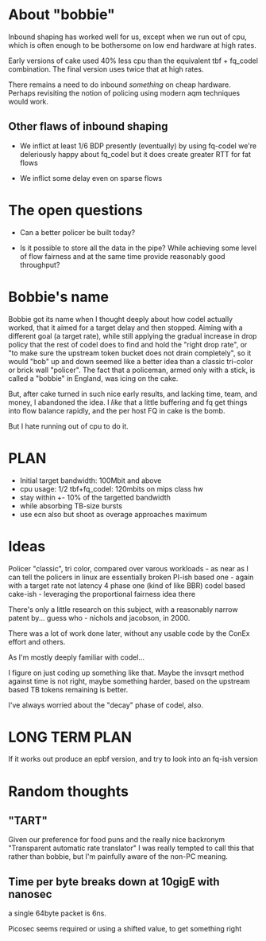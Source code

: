 # About "bobbie"

Inbound shaping has worked well for us, except when we run out of cpu,
which is often enough to be bothersome on low end hardware at high rates.

Early versions of cake used 40% less cpu than the equivalent tbf + fq_codel
combination. The final version uses twice that at high rates.

There remains a need to do inbound *something* on cheap hardware. Perhaps
revisiting the notion of policing using modern aqm techniques would work.

## Other flaws of inbound shaping

* We inflict at least 1/6 BDP presently (eventually) by using fq-codel
  we're deleriously happy about fq_codel but it does create greater RTT
  for fat flows

* We inflict some delay even on sparse flows

# The open questions

* Can a better policer be built today?
  
* Is it possible to store all the data in the pipe? While achieving
some level of flow fairness and at the same time provide reasonably
good throughput?

# Bobbie's name

Bobbie got its name when I thought deeply about how codel actually
worked, that it aimed for a target delay and then stopped. Aiming
with a different goal (a target rate), while still applying the gradual
increase in drop policy that the rest of codel does to find and hold
the "right drop rate", or "to make sure the upstream token bucket does not
drain completely", so it would "bob" up and down seemed like a better 
idea than a classic tri-color or brick wall "policer".  The fact that a 
policeman, armed only with a stick, is called a "bobbie" in England,
was icing on the cake.

But, after cake turned in such nice early results, and lacking time,
team, and money, I abandoned the idea. I *like* that a little
buffering and fq get things into flow balance rapidly, and the
per host FQ in cake is the bomb.

But I hate running out of cpu to do it.

# PLAN

* Initial target bandwidth: 100Mbit and above
* cpu usage: 1/2 tbf+fq_codel: 120mbits on mips class hw
* stay within +- 10% of the targetted bandwidth
* while absorbing TB-size bursts
* use ecn also but shoot as overage approaches maximum

# Ideas

Policer "classic", tri color, compared over varous workloads -
	as near as I can tell the policers in linux are essentially broken
PI-ish based one - again with a target rate not latency
4 phase one (kind of like BBR)
codel based
cake-ish - leveraging the proportional fairness idea there

There's only a little research on this subject, with a reasonably
narrow patent by... guess who - nichols and jacobson, in 2000.

There was a lot of work done later, without any usable code
by the ConEx effort and others.

As I'm mostly deeply familiar with codel...

I figure on just coding up something like that. Maybe
the invsqrt method against time is not right, maybe something
harder, based on the upstream based TB tokens remaining is better.

I've always worried about the "decay" phase of codel, also.

# LONG TERM PLAN

If it works out produce an epbf version, and try to look into an fq-ish version

# Random thoughts
## "TART"

Given our preference for food puns and the really nice backronym
"Transparent automatic rate translator" I was really tempted to
call this that rather than bobbie, but I'm painfully aware of the
non-PC meaning.

## Time per byte breaks down at 10gigE with nanosec

a single 64byte packet is 6ns. 

Picosec seems required or using a shifted value, to get something right

